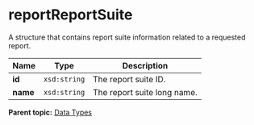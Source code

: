 # reportReportSuite

A structure that contains report suite information related to a requested report.

|Name|Type|Description|
|----|----|-----------|
|**id** |`xsd:string` |The report suite ID.|
|**name** |`xsd:string` |The report suite long name.|

**Parent topic:** [Data Types](../data_types/c_data_types.md)

